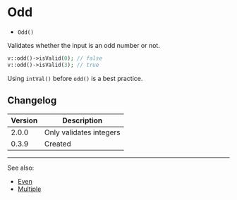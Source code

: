 # Odd

- `Odd()`

Validates whether the input is an odd number or not.

```php
v::odd()->isValid(0); // false
v::odd()->isValid(3); // true
```

Using `intVal()` before `odd()` is a best practice.

## Changelog

Version | Description
--------|-------------
  2.0.0 | Only validates integers
  0.3.9 | Created

***
See also:

- [Even](Even.md)
- [Multiple](Multiple.md)
